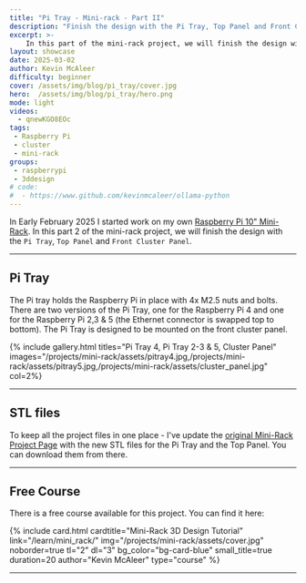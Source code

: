 ```yaml
---
title: "Pi Tray - Mini-rack - Part II"
description: "Finish the design with the Pi Tray, Top Panel and Front Cluster Panel"
excerpt: >-
    In this part of the mini-rack project, we will finish the design with the Pi Tray, Top Panel and Front Cluster Panel
layout: showcase
date: 2025-03-02
author: Kevin McAleer
difficulty: beginner
cover: /assets/img/blog/pi_tray/cover.jpg
hero:  /assets/img/blog/pi_tray/hero.png
mode: light
videos:
  - qnewKGO8EOc
tags:
 - Raspberry Pi
 - cluster
 - mini-rack
groups:
 - raspberrypi
 - 3ddesign
# code:
#  - https://www.github.com/kevinmcaleer/ollama-python
---
```


In Early February 2025 I started work on my own [Raspberry Pi 10" Mini-Rack](/projects/mini-rack). In this part 2 of the mini-rack project, we will finish the design with the `Pi Tray`, `Top Panel` and `Front Cluster Panel`.

---

## Pi Tray

The Pi tray holds the Raspberry Pi in place with 4x M2.5 nuts and bolts. There are two versions of the Pi Tray, one for the Raspberry Pi 4 and one for the Raspberry Pi 2,3 & 5 (the Ethernet connector is swapped top to bottom). The Pi Tray is designed to be mounted on the front cluster panel.

{% include gallery.html titles="Pi Tray 4, Pi Tray 2-3 & 5, Cluster Panel" images="/projects/mini-rack/assets/pitray4.jpg,/projects/mini-rack/assets/pitray5.jpg,/projects/mini-rack/assets/cluster_panel.jpg" col=2%}

---

## STL files

To keep all the project files in one place - I've update the [original Mini-Rack Project Page](/projects/mini-rack) with the new STL files for the Pi Tray and the Top Panel. You can download them from there.

---

## Free Course

There is a free course available for this project. You can find it here:

<div class="row row-cols-3">
{% include card.html cardtitle="Mini-Rack 3D Design Tutorial" link="/learn/mini_rack/" img="/projects/mini-rack/assets/cover.jpg" noborder=true tl="2" dl="3" bg_color="bg-card-blue" small_title=true duration=20 author="Kevin McAleer" type="course" %}
</div>

---
